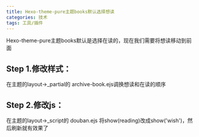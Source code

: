 ```yaml
---
title: Hexo-theme-pure主题books默认选择想读
categories: 技术
tags: 工具/插件
---
```


Hexo-theme-pure主题books默认是选择在读的，现在我们需要将想读移动到前面
## Step 1.修改样式：
   在主题的layout->_partial的 archive-book.ejs调换想读和在读的顺序

## Step 2.修改js：
   在主题的layout->_script的 douban.ejs 将show(reading)改成show('wish')，然后刷新就有效果了


